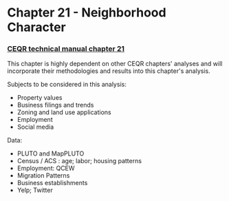 # Chapter 21 - Neighborhood Character
### [CEQR technical manual chapter 21](https://www1.nyc.gov/assets/oec/technical-manual/21_Neighborhood_Character_2014.pdf)
This chapter is highly dependent on other CEQR chapters' analyses and will incorporate their methodologies and results into this chapter's analysis.

Subjects to be considered in this analysis:
* Property values
* Business filings and trends
* Zoning and land use applications
* Employment
* Social media

Data:
- PLUTO and MapPLUTO
- Census / ACS : age; labor; housing patterns
- Employment: QCEW
- Migration Patterns
- Business establishments
- Yelp; Twitter 

